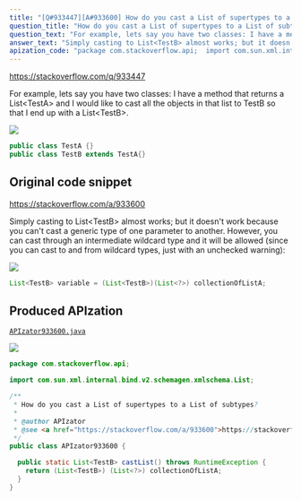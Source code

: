 ```yaml
---
title: "[Q#933447][A#933600] How do you cast a List of supertypes to a List of subtypes?"
question_title: "How do you cast a List of supertypes to a List of subtypes?"
question_text: "For example, lets say you have two classes: I have a method that returns a List<TestA> and I would like to cast all the objects in that list to TestB so that I end up with a List<TestB>."
answer_text: "Simply casting to List<TestB> almost works; but it doesn't work because you can't cast a generic type of one parameter to another. However, you can cast through an intermediate wildcard type and it will be allowed (since you can cast to and from wildcard types, just with an unchecked warning):"
apization_code: "package com.stackoverflow.api;  import com.sun.xml.internal.bind.v2.schemagen.xmlschema.List;  /**  * How do you cast a List of supertypes to a List of subtypes?  *  * @author APIzator  * @see <a href=\"https://stackoverflow.com/a/933600\">https://stackoverflow.com/a/933600</a>  */ public class APIzator933600 {    public static List<TestB> castList() throws RuntimeException {     return (List<TestB>) (List<?>) collectionOfListA;   } }"
---
```


https://stackoverflow.com/q/933447

For example, lets say you have two classes:
I have a method that returns a List&lt;TestA&gt; and I would like to cast all the objects in that list to TestB so that I end up with a List&lt;TestB&gt;.


<div class="code-logo"><img src="/stackoverflow.png" /></div>

```java
public class TestA {}
public class TestB extends TestA{}
```


## Original code snippet

https://stackoverflow.com/a/933600

Simply casting to List&lt;TestB&gt; almost works; but it doesn&#x27;t work because you can&#x27;t cast a generic type of one parameter to another. However, you can cast through an intermediate wildcard type and it will be allowed (since you can cast to and from wildcard types, just with an unchecked warning):

<div class="code-logo"><img src="/stackoverflow.png" /></div>

```java
List<TestB> variable = (List<TestB>)(List<?>) collectionOfListA;
```

## Produced APIzation

[`APIzator933600.java`](https://github.com/pasqualesalza/apization-temp-data/raw/master/search/APIzator933600.java)

<div class="code-logo"><img src="/apizator.png" /></div>

```java
package com.stackoverflow.api;

import com.sun.xml.internal.bind.v2.schemagen.xmlschema.List;

/**
 * How do you cast a List of supertypes to a List of subtypes?
 *
 * @author APIzator
 * @see <a href="https://stackoverflow.com/a/933600">https://stackoverflow.com/a/933600</a>
 */
public class APIzator933600 {

  public static List<TestB> castList() throws RuntimeException {
    return (List<TestB>) (List<?>) collectionOfListA;
  }
}

```